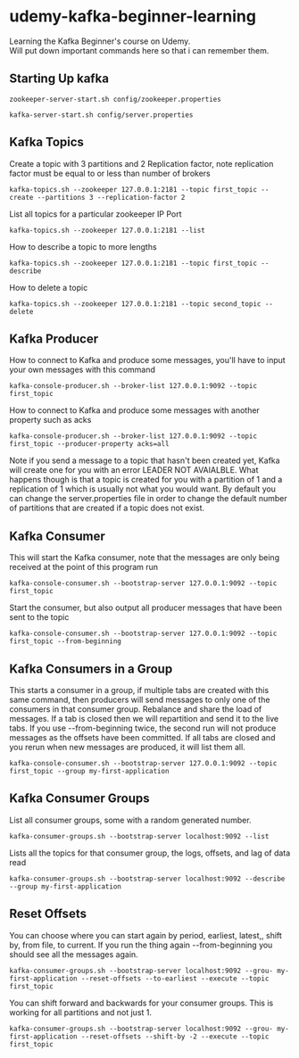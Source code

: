 # udemy-kafka-beginner-learning

Learning the Kafka Beginner's course on Udemy. \
Will put down important commands here so that i can remember them.

## Starting Up kafka

```
zookeeper-server-start.sh config/zookeeper.properties
```
```
kafka-server-start.sh config/server.properties
```


## Kafka Topics

Create a topic with 3 partitions and 2 Replication factor, note replication factor must be equal to or less than number of brokers
```
kafka-topics.sh --zookeeper 127.0.0.1:2181 --topic first_topic --create --partitions 3 --replication-factor 2
```

List all topics for a particular zookeeper IP Port
```
kafka-topics.sh --zookeeper 127.0.0.1:2181 --list
```

How to describe a topic to more lengths
```
kafka-topics.sh --zookeeper 127.0.0.1:2181 --topic first_topic --describe
```

How to delete a topic
```
kafka-topics.sh --zookeeper 127.0.0.1:2181 --topic second_topic --delete
```

## Kafka Producer

How to connect to Kafka and produce some messages, you'll have to input your own messages with this command
```
kafka-console-producer.sh --broker-list 127.0.0.1:9092 --topic first_topic
```

How to connect to Kafka and produce some messages with another property such as acks
```
kafka-console-producer.sh --broker-list 127.0.0.1:9092 --topic first_topic --producer-property acks=all
```
Note if you send a message to a topic that hasn't been created yet, Kafka will create one for you with an error LEADER NOT AVAIALBLE. What happens though is that a topic is created for you with a partition of 1 and a replication of 1 which is usually not what you would want.  By default you can change the server.properties file in order to change the default number of partitions that are created if a topic does not exist.

## Kafka Consumer

This will start the Kafka consumer, note that the messages are only being received at the point of this program run
```
kafka-console-consumer.sh --bootstrap-server 127.0.0.1:9092 --topic first_topic
```

Start the consumer, but also output all producer messages that have been sent to the topic
```
kafka-console-consumer.sh --bootstrap-server 127.0.0.1:9092 --topic first_topic --from-beginning
```

## Kafka Consumers in a Group

This starts a consumer in a group, if multiple tabs are created with this same command, then producers will send messages to only one of the consumers in that consumer group.  Rebalance and share the load of messages.  If a tab is closed then we will repartition and send it to the live tabs.  If you use --from-beginning twice, the second run will not produce messages as the offsets have been committed. If all tabs are closed and you rerun when new messages are produced, it will list them all.
```
kafka-console-consumer.sh --bootstrap-server 127.0.0.1:9092 --topic first_topic --group my-first-application
```

## Kafka Consumer Groups

List all consumer groups, some with a random generated number.
```
kafka-consumer-groups.sh --bootstrap-server localhost:9092 --list
```

Lists all the topics for that consumer group, the logs, offsets, and lag of data read
```
kafka-consumer-groups.sh --bootstrap-server localhost:9092 --describe --group my-first-application
```

## Reset Offsets

You can choose where you can start again by period, earliest, latest,, shift by, from file, to current.  If you run the thing again --from-beginning you should see all the messages again.  
```
kafka-consumer-groups.sh --bootstrap-server localhost:9092 --grou- my-first-application --reset-offsets --to-earliest --execute --topic first_topic
```

You can shift forward and backwards for your consumer groups.  This is working for all partitions and not just 1.
```
kafka-consumer-groups.sh --bootstrap-server localhost:9092 --grou- my-first-application --reset-offsets --shift-by -2 --execute --topic first_topic
```
